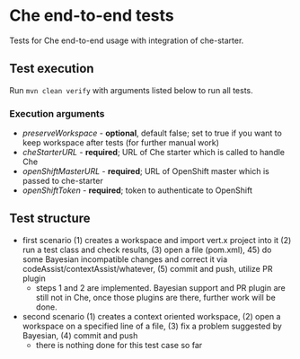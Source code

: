 # Che end-to-end tests
Tests for Che end-to-end usage with integration of che-starter.

## Test execution
Run `mvn clean verify` with arguments listed below to run all tests. 
### Execution arguments
- _preserveWorkspace_ - **optional**, default false; set to true if you want to keep workspace after tests (for further manual work)
- _cheStarterURL_ - **required**; URL of Che starter which is called to handle Che
- _openShiftMasterURL_ - **required**; URL of OpenShift master which is passed to che-starter
- _openShiftToken_ - **required**; token to authenticate to OpenShift

## Test structure
- first scenario (1) creates a workspace and import vert.x project into it (2) run a test class and check results, (3) open a file (pom.xml), 45) do some Bayesian incompatible changes and correct it via codeAssist/contextAssist/whatever, (5) commit and push, utilize PR plugin
  - steps 1 and 2 are implemented. Bayesian support and PR plugin are still not in Che, once those plugins are there, further work will be done.
- second scenario (1) creates a context oriented workspace, (2) open a workspace on a specified line of a file, (3) fix a problem suggested by Bayesian, (4) commit and push
  - there is nothing done for this test case so far
